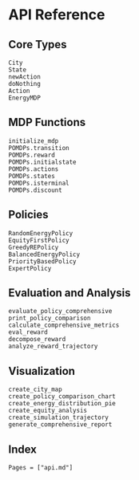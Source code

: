 # API Reference

## Core Types

```@docs
City
State
newAction
doNothing
Action
EnergyMDP
```

## MDP Functions

```@docs
initialize_mdp
POMDPs.transition
POMDPs.reward
POMDPs.initialstate
POMDPs.actions
POMDPs.states
POMDPs.isterminal
POMDPs.discount
```

## Policies

```@docs
RandomEnergyPolicy
EquityFirstPolicy
GreedyREPolicy
BalancedEnergyPolicy
PriorityBasedPolicy
ExpertPolicy
```

## Evaluation and Analysis

```@docs
evaluate_policy_comprehensive
print_policy_comparison
calculate_comprehensive_metrics
eval_reward
decompose_reward
analyze_reward_trajectory
```

## Visualization

```@docs
create_city_map
create_policy_comparison_chart
create_energy_distribution_pie
create_equity_analysis
create_simulation_trajectory
generate_comprehensive_report
```

## Index

```@index
Pages = ["api.md"]
```